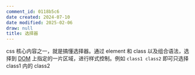 ```yaml
---
comment_id: 0118b5c6
date created: 2024-07-10
date modified: 2025-02-06
draw: null
title: 选择器
---
```

css 核心内容之一，就是搞懂选择器。通过 element 和 class 以及组合语法，选择到 [DOM](DOM.md) 上指定的一片区域，进行样式控制。例如 `class1 class2` 即可只选择 class1 内的 class2
